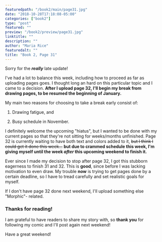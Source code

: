 ```yaml
---
featuredpath: "/book2/main/page31.jpg"
date: "2018-10-28T17:18:08-05:00"
categories: ["book2"]
type: "post"
featured: ""
preview: "/book2/preview/page31.jpg"
linktitle: ""
description: ""
author: "Maria Rice"
featuredalt: ""
title: "Book 2, Page 31"
---
```


Sorry for the **_really_** late update!

I've had a lot to balance this week, including how to proceed as far as
uploading pages goes. I thought long an hard on this particular topic and I
came to a decision. **After I upload page 32, I'll begin my break from drawing
pages, to be resumed the beginning of January.**

My main two reasons for choosing to take a break early consist of:

1) Drawing fatigue, and

2) Busy schedule in November.

I definitely welcome the upcoming "hiatus", but I wanted to be done with my
current pages so that they're not sitting for weeks/months unfinished. Page 32
is currently waiting to have both text and colors added to it, ~~but I think I
could get it done this week...~~ **but due to crammed schedule this week, I'm
giving myself until the week _after_ this upcoming weekend to finish it.**


Ever since I made my decision to stop after page 32, I got this stubborn eagerness
to finish 31 and 32. This is **good**, since before I was lacking motivation to even
draw. My trouble **now** is trying to get pages done by a certain deadline, so I
have to tread carefully and set realistic goals for myself.

If I don't have page 32 done next weekend, I'll upload something else "Morphic"-
related.

### Thanks for reading!

I am grateful to have readers to share my story with, so **thank you** for
following my comic and I'll post again next weekend!

Have a great weekend!
